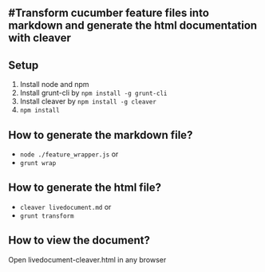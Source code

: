 #Transform cucumber feature files into markdown and generate the html documentation with cleaver
---
## Setup
1. Install node and npm
2. Install grunt-cli by `npm install -g grunt-cli`
3. Install cleaver by `npm install -g cleaver`
4. `npm install`

## How to generate the markdown file?
- `node ./feature_wrapper.js` or
- `grunt wrap`

## How to generate the html file?
- `cleaver livedocument.md` or
- `grunt transform`

## How to view the document?
Open livedocument-cleaver.html in any browser
